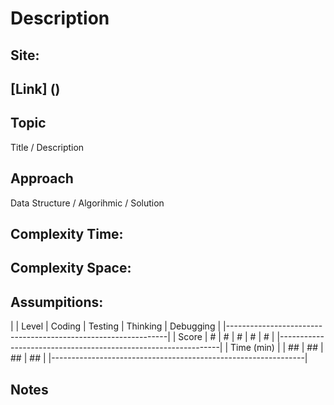 # Description

## Site: 
## [Link] ()
## Topic

Title / Description

## Approach

Data Structure / Algorihmic / Solution

## Complexity Time: 
## Complexity Space: 
## Assumpitions: 

|            | Level | Coding | Testing | Thinking | Debugging  |
|---------------------------------------------------------------|
| Score      | #     | #      | #       | #        | #          |
|---------------------------------------------------------------|
| Time (min) |       | ##     | ##      | ##       | ##         |
|---------------------------------------------------------------|

## Notes
